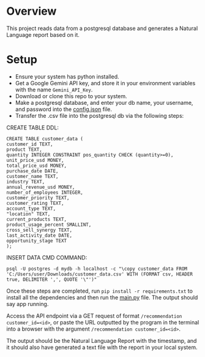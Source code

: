 # Overview
This project reads data from a postgresql database and generates a Natural Language report based on it.

# Setup

- Ensure your system has python installed.
- Get a Google Gemini API key, and store it in your environment variables with the name `Gemini_API_Key`.
- Download or clone this repo to your system.
- Make a postgresql database, and enter your db name, your username, and password into the [config.json](config.json) file.
- Transfer the .csv file into the postgresql db via the following steps:

CREATE TABLE DDL:

    CREATE TABLE customer_data (
    customer_id TEXT,
    product TEXT,
    quantity INTEGER CONSTRAINT pos_quantity CHECK (quantity>=0),
    unit_price_usd MONEY,
    total_price_usd MONEY,
    purchase_date DATE,
    customer_name TEXT,
    industry TEXT,
    annual_revenue_usd MONEY,
    number_of_employees INTEGER,
    customer_priority TEXT,
    customer_rating TEXT,
    account_type TEXT,
    "location" TEXT,
    current_products TEXT,
    product_usage_percent SMALLINT,
    cross_sell_synergy TEXT,
    last_activity_date DATE,
    opportunity_stage TEXT
    );

INSERT DATA CMD COMMAND:

    psql -U postgres -d mydb -h localhost -c "\copy customer_data FROM 'C:/Users/user/Downloads/customer_data.csv' WITH (FORMAT csv, HEADER true, DELIMITER ',', QUOTE '\"')"

Once these steps are completed, run `pip install -r requirements.txt` to install all the dependencies and then run the [main.py](main.py) file. The output should say app running.

Access the API endpoint via a GET request of format `/recommendation customer_id=<id>`, or paste the URL outputted by the program in the terminal into a browser with the argument `/recommendation customer_id=<id>`.

The output should be the Natural Language Report with the timestamp, and it should also have generated a text file with the report in your local system.

